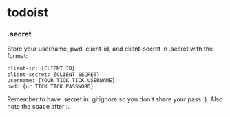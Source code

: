 # todoist

### .secret
Store your username, pwd, client-id, and client-secret in .secret with the format: 
```
client-id: {CLIENT ID}
client-secret: {CLIENT SECRET}
username: {YOUR TICK TICK USERNAME}
pwd: {ur TICK TICK PASSWORD}
```
Remember to have .secret in .gitignore so you don't share your pass :). Also note the space after :.